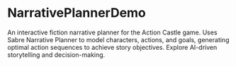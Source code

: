 # NarrativePlannerDemo
An interactive fiction narrative planner for the Action Castle game. Uses Sabre Narrative Planner to model characters, actions, and goals, generating optimal action sequences to achieve story objectives. Explore AI-driven storytelling and decision-making.
